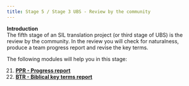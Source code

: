```yaml
---
title: Stage 5 / Stage 3 UBS - Review by the community
---
```


**Introduction**  
The fifth stage of an SIL translation project (or third stage of UBS) is the review by the community. In the review you will check for naturalness, produce a team progress report and revise the key terms.

The following modules will help you in this stage:

21. [**PPR - Progress report**](21.PPR.md)
22. [**BTR - Biblical key terms report**](22.BTR.md)
